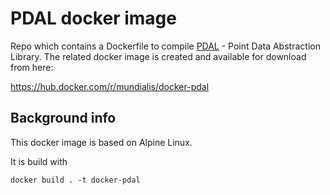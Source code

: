# PDAL docker image

Repo which contains a Dockerfile to compile [PDAL](https://pdal.io) - Point Data Abstraction Library.
The related docker image is created and available for download from here:

https://hub.docker.com/r/mundialis/docker-pdal

## Background info  

This docker image is based on Alpine Linux.

It is build with
```
docker build . -t docker-pdal

```
